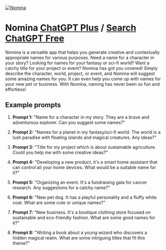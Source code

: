
[![Nomina](https://files.oaiusercontent.com/file-CqXpncFfZjBy1tkWeWQSMpFM?se=2123-10-18T03%3A24%3A59Z&sp=r&sv=2021-08-06&sr=b&rscc=max-age%3D31536000%2C%20immutable&rscd=attachment%3B%20filename%3DUntitled%2520%252810%2529.png&sig=H5JyDPepDwbzN/3EP5w//eWFFzekNtNCTr8IK/GZzIU%3D)](https://chat.openai.com/g/g-kSO8ljfWS-nomina)

# Nomina [ChatGPT Plus](https://chat.openai.com/g/g-kSO8ljfWS-nomina) / [Search ChatGPT Free](https://gptcall.net/index.html#/?search=Nomina)

Nomina is a versatile app that helps you generate creative and contextually appropriate names for various purposes. Need a name for a character in your story? Looking for names for your fantasy or sci-fi world? Want a catchy title for your project or event? Nomina has got you covered! Simply describe the character, world, project, or event, and Nomina will suggest some amazing names for you. It can even help you come up with names for your new pet or business. With Nomina, naming has never been so fun and effortless!

## Example prompts

1. **Prompt 1:** "Name for a character in my story. They are a brave and adventurous explorer. Can you suggest some names?"

2. **Prompt 2:** "Names for a planet in my fantasy/sci-fi world. The world is a lush paradise with floating islands and magical creatures. Any ideas?"

3. **Prompt 3:** "Title for my project which is about sustainable agriculture. Could you help me with some creative ideas?"

4. **Prompt 4:** "Developing a new product, it's a smart home assistant that can control all your home devices. What would be a suitable name for it?"

5. **Prompt 5:** "Organizing an event. It's a fundraising gala for cancer research. Any suggestions for a catchy name?"

6. **Prompt 6:** "New pet dog. It has a playful personality and a fluffy white coat. What are some cute or unique names?"

7. **Prompt 7:** "New business. It's a boutique clothing store focused on sustainable and eco-friendly fashion. What are some good names for it?"

8. **Prompt 8:** "Writing a book about a young wizard who discovers a hidden magical realm. What are some intriguing titles that fit this theme?"



